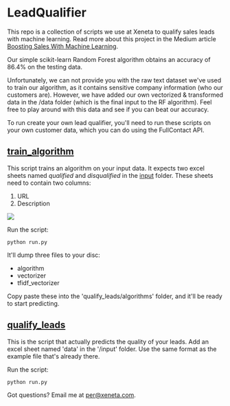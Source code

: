 # LeadQualifier

This repo is a collection of scripts we use at Xeneta to qualify sales leads with machine learning. Read more about this project in the Medium article [Boosting Sales With Machine Learning](https://medium.com/xeneta/boosting-sales-with-machine-learning-fbcf2e618be3).

Our simple scikit-learn Random Forest algorithm obtains an accuracy of 86.4% on the testing data.

Unfortunately, we can not provide you with the raw text dataset we've used to train our algorithm, as it contains sensitive company information (who our customers are). However, we have added our own vectorized & transformed data in the /data folder (which is the final input to the RF algorithm). Feel free to play around with this data and see if you can beat our accuracy.


To run create your own lead qualifier, you'll need to run these scripts on your own customer data, which you can do using the FullContact API.

## [train_algorithm](https://github.com/xeneta/LeadQualifier/tree/master/train_algorithm)

This script trains an algorithm on your input data. It expects two excel sheets named *qualified* and *disqualified* in the [input](https://github.com/xeneta/LeadQualifier/tree/master/train_algorithm/input) folder. These sheets need to contain two columns:

1) URL
2) Description

![](https://raw.githubusercontent.com/xeneta/LeadQualifier/master/img/sheet.png)

Run the script:

    python run.py

It'll dump three files to your disc:

- algorithm
- vectorizer
- tfidf_vectorizer

Copy paste these into the 'qualify_leads/algorithms' folder, and it'll be ready to start predicting.

## [qualify_leads](https://github.com/xeneta/LeadQualifier/tree/master/qualify_leads)

This is the script that actually predicts the quality of your leads. Add an excel sheet named 'data' in the '/input' folder. Use the same format as the example file that's already there.

Run the script:

    python run.py

Got questions? Email me at per@xeneta.com.
